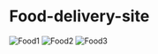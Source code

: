 # Food-delivery-site
![Food1](https://user-images.githubusercontent.com/93733796/187507613-731d7418-3506-46b7-ae18-d5d28e6fb203.PNG)
![Food2](https://user-images.githubusercontent.com/93733796/187507425-c6cc646b-9c7c-4b64-9648-223bea1ddd2b.PNG)
![Food3](https://user-images.githubusercontent.com/93733796/187507433-29d859d3-1a9d-48a9-ad57-1147e243de8e.PNG)

